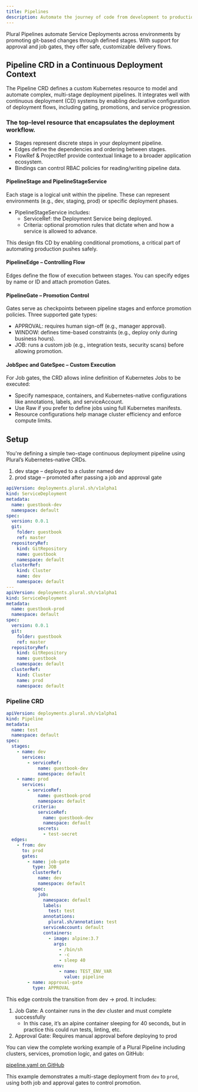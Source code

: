 ```yaml
---
title: Pipelines
description: Automate the journey of code from development to production
---
```


Plural Pipelines automate Service Deployments across environments by promoting git-based changes through defined stages.
With support for approval and job gates, they offer safe, customizable delivery flows.

## Pipeline CRD in a Continuous Deployment Context

The Pipeline CRD defines a custom Kubernetes resource to model and automate complex, multi-stage deployment pipelines.
It integrates well with continuous deployment (CD) systems by enabling declarative configuration of deployment flows,
including gating, promotions, and service progression.

### The top-level resource that encapsulates the deployment workflow.
 - Stages represent discrete steps in your deployment pipeline.
 - Edges define the dependencies and ordering between stages.
 - FlowRef & ProjectRef provide contextual linkage to a broader application ecosystem.
 - Bindings can control RBAC policies for reading/writing pipeline data.

#### PipelineStage and PipelineStageService
Each stage is a logical unit within the pipeline. These can represent environments (e.g., dev, staging, prod) or specific deployment phases.
 - PipelineStageService includes:
    - ServiceRef: the Deployment Service being deployed.
    - Criteria: optional promotion rules that dictate when and how a service is allowed to advance.

This design fits CD by enabling conditional promotions, a critical part of automating production pushes safely.

#### PipelineEdge – Controlling Flow
Edges define the flow of execution between stages. You can specify edges by name or ID and attach promotion Gates.

#### PipelineGate – Promotion Control
Gates serve as checkpoints between pipeline stages and enforce promotion policies.
Three supported gate types:
 - APPROVAL: requires human sign-off (e.g., manager approval).
 - WINDOW: defines time-based constraints (e.g., deploy only during business hours).
 - JOB: runs a custom job (e.g., integration tests, security scans) before allowing promotion.

#### JobSpec and GateSpec – Custom Execution
For Job gates, the CRD allows inline definition of Kubernetes Jobs to be executed:
 - Specify namespace, containers, and Kubernetes-native configurations like annotations, labels, and serviceAccount.
 - Use Raw if you prefer to define jobs using full Kubernetes manifests.
 - Resource configurations help manage cluster efficiency and enforce compute limits.

## Setup
You're defining a simple two-stage continuous deployment pipeline using Plural’s Kubernetes-native CRDs.
 1. dev stage – deployed to a cluster named dev
 2. prod stage – promoted after passing a job and approval gate

```yaml
apiVersion: deployments.plural.sh/v1alpha1
kind: ServiceDeployment
metadata:
  name: guestbook-dev
  namespace: default
spec:
  version: 0.0.1
  git:
    folder: guestbook
    ref: master
  repositoryRef:
    kind: GitRepository
    name: guestbook
    namespace: default
  clusterRef:
    kind: Cluster
    name: dev
    namespace: default
---
apiVersion: deployments.plural.sh/v1alpha1
kind: ServiceDeployment
metadata:
  name: guestbook-prod
  namespace: default
spec:
  version: 0.0.1
  git:
    folder: guestbook
    ref: master
  repositoryRef:
    kind: GitRepository
    name: guestbook
    namespace: default
  clusterRef:
    kind: Cluster
    name: prod
    namespace: default
```
### Pipeline CRD

```yaml
apiVersion: deployments.plural.sh/v1alpha1
kind: Pipeline
metadata:
  name: test
  namespace: default
spec:
  stages:
    - name: dev
      services:
        - serviceRef:
            name: guestbook-dev
            namespace: default
    - name: prod
      services:
        - serviceRef:
            name: guestbook-prod
            namespace: default
          criteria:
            serviceRef:
              name: guestbook-dev
              namespace: default
            secrets:
              - test-secret
  edges:
    - from: dev
      to: prod
      gates:
        - name: job-gate
          type: JOB
          clusterRef:
            name: dev
            namespace: default
          spec:
            job:
              namespace: default
              labels:
                test: test
              annotations:
                plural.sh/annotation: test
              serviceAccount: default
              containers:
                - image: alpine:3.7
                  args:
                    - /bin/sh
                    - -c
                    - sleep 40
                  env:
                    - name: TEST_ENV_VAR
                      value: pipeline
        - name: approval-gate
          type: APPROVAL
```
This edge controls the transition from dev → prod. It includes:

 1. Job Gate: A container runs in the dev cluster and must complete successfully
    - In this case, it’s an alpine container sleeping for 40 seconds, but in practice this could run tests, linting, etc.
 2. Approval Gate: Requires manual approval before deploying to prod

You can view the complete working example of a Plural Pipeline including clusters, services, promotion logic, and gates on GitHub:

 [pipeline.yaml on GitHub](https://github.com/pluralsh/console/blob/master/go/controller/config/samples/pipeline.yaml)

This example demonstrates a multi-stage deployment from `dev` to `prod`, using both job and approval gates to control promotion.

